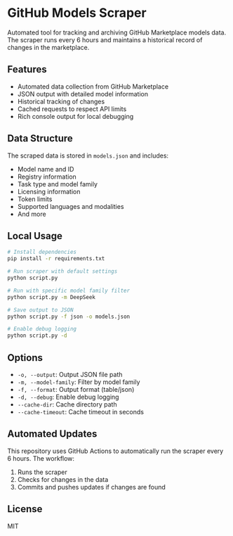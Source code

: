 # GitHub Models Scraper

Automated tool for tracking and archiving GitHub Marketplace models data. The scraper runs every 6 hours and maintains a historical record of changes in the marketplace.

## Features

- Automated data collection from GitHub Marketplace
- JSON output with detailed model information
- Historical tracking of changes
- Cached requests to respect API limits
- Rich console output for local debugging

## Data Structure

The scraped data is stored in `models.json` and includes:
- Model name and ID
- Registry information
- Task type and model family
- Licensing information
- Token limits
- Supported languages and modalities
- And more

## Local Usage

```bash
# Install dependencies
pip install -r requirements.txt

# Run scraper with default settings
python script.py

# Run with specific model family filter
python script.py -m DeepSeek

# Save output to JSON
python script.py -f json -o models.json

# Enable debug logging
python script.py -d
```

## Options

- `-o, --output`: Output JSON file path
- `-m, --model-family`: Filter by model family
- `-f, --format`: Output format (table/json)
- `-d, --debug`: Enable debug logging
- `--cache-dir`: Cache directory path
- `--cache-timeout`: Cache timeout in seconds

## Automated Updates

This repository uses GitHub Actions to automatically run the scraper every 6 hours. The workflow:
1. Runs the scraper
2. Checks for changes in the data
3. Commits and pushes updates if changes are found

## License

MIT